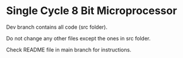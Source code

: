 # Single Cycle 8 Bit Microprocessor

Dev branch contains all code (src folder).

Do not change any other files except the ones in src folder.

Check README file in main branch for instructions.
